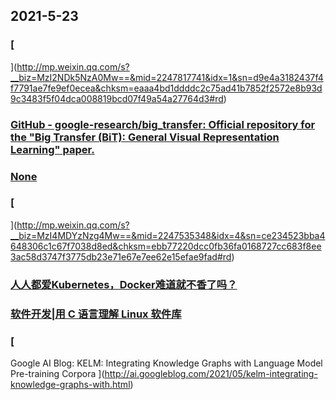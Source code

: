 
## 2021-5-23

### [
](http://mp.weixin.qq.com/s?__biz=MzI2NDk5NzA0Mw==&mid=2247817741&idx=1&sn=d9e4a3182437f4f7791ae7fe9ef0ecea&chksm=eaaa4bd1ddddc2c75ad41b7852f2572e8b93d9c3483f5f04dca008819bcd07f49a54a27764d3#rd)

### [GitHub - google-research/big_transfer: Official repository for the "Big Transfer (BiT): General Visual Representation Learning" paper.](https://github.com/google-research/big_transfer)

### [None](http://tutorials.jenkov.com/java-concurrency/concurrency-vs-parallelism.html)

### [
](http://mp.weixin.qq.com/s?__biz=MzI4MDYzNzg4Mw==&mid=2247535348&idx=4&sn=ce234523bba4648306c1c67f7038d8ed&chksm=ebb77220dcc0fb36fa0168727cc683f8ee3ac58d3747f3775db23e71e67e7ee62e15efae9fad#rd)

### [人人都爱Kubernetes，Docker难道就不香了吗？](https://xie.infoq.cn/article/2bae55dc12120da329a63f75e)

### [软件开发|用 C 语言理解 Linux 软件库](https://linux.cn/article-13413-1.html)

### [
Google AI Blog: KELM: Integrating Knowledge Graphs with Language Model Pre-training Corpora
](http://ai.googleblog.com/2021/05/kelm-integrating-knowledge-graphs-with.html)